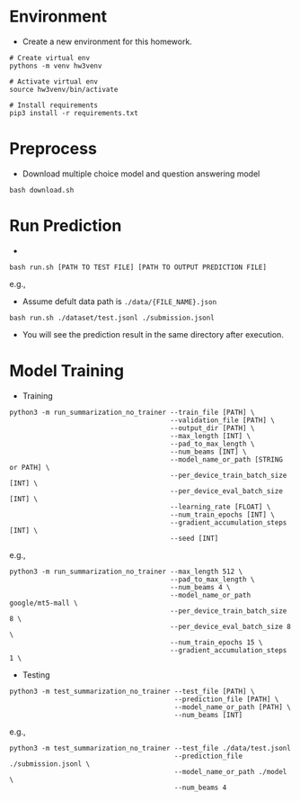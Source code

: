 # Environment
- Create a new environment for this homework.
```shell
# Create virtual env
pythons -m venv hw3venv

# Activate virtual env
source hw3venv/bin/activate

# Install requirements
pip3 install -r requirements.txt

```

# Preprocess
- Download multiple choice model and question answering model
```shell
bash download.sh
```

# Run Prediction
- 
```shell
bash run.sh [PATH TO TEST FILE] [PATH TO OUTPUT PREDICTION FILE]
```
e.g., 
- Assume defult data path is `./data/{FILE_NAME}.json`
```shell
bash run.sh ./dataset/test.jsonl ./submission.jsonl
```
- You will see the prediction result in the same directory after execution.


# Model Training 
- Training 
```shell
python3 -m run_summarization_no_trainer --train_file [PATH] \
                                        --validation_file [PATH] \
                                        --output_dir [PATH] \
                                        --max_length [INT] \
                                        --pad_to_max_length \
                                        --num_beams [INT] \
                                        --model_name_or_path [STRING or PATH] \
                                        --per_device_train_batch_size [INT] \
                                        --per_device_eval_batch_size [INT] \
                                        --learning_rate [FLOAT] \
                                        --num_train_epochs [INT] \
                                        --gradient_accumulation_steps [INT] \
                                        --seed [INT]
```
e.g.,
```shell
python3 -m run_summarization_no_trainer --max_length 512 \
                                        --pad_to_max_length \
                                        --num_beams 4 \
                                        --model_name_or_path google/mt5-mall \
                                        --per_device_train_batch_size 8 \
                                        --per_device_eval_batch_size 8 \
                                        --num_train_epochs 15 \
                                        --gradient_accumulation_steps 1 \
```

- Testing
```shell
python3 -m test_summarization_no_trainer --test_file [PATH] \
                                         --prediction_file [PATH] \
                                         --model_name_or_path [PATH] \
                                         --num_beams [INT]
```
e.g.,
```shell
python3 -m test_summarization_no_trainer --test_file ./data/test.jsonl
                                         --prediction_file ./submission.jsonl \
                                         --model_name_or_path ./model \
                                         --num_beams 4
```